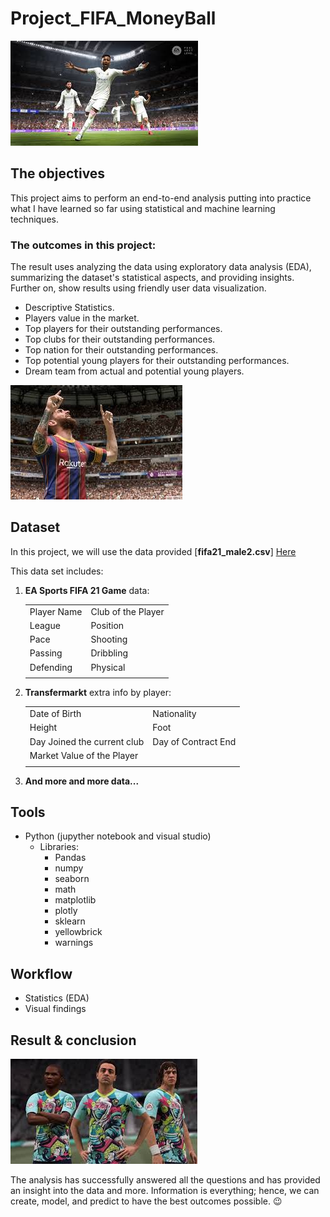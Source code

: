 # Project_FIFA_MoneyBall

![photo](https://github.com/sumampouw/Project_FIFA_MoneyBall/blob/main/Images/intro.jpeg)

## The objectives

This project aims to perform an end-to-end analysis putting into practice what I have learned so far using statistical and machine learning techniques.

### The outcomes in this project:

The result uses analyzing the data using exploratory data analysis (EDA), summarizing the dataset's statistical aspects, and providing insights. Further on, show results using friendly user data visualization.

- Descriptive Statistics.
- Players value in the market.
- Top players for their outstanding performances.
- Top clubs for their outstanding performances.
- Top nation for their outstanding performances.
- Top potential young players for their outstanding performances.
- Dream team from actual and potential young players.

![photo](https://github.com/sumampouw/Project_FIFA_MoneyBall/blob/main/Images/mid.jpeg)

## Dataset

In this project, we will use the data provided [**fifa21_male2.csv**] 
[Here](https://www.kaggle.com/ekrembayar/fifa-21-complete-player-dataset?select=fifa21_male2.csv)

This data set includes:

1. **EA Sports FIFA 21 Game** data:

    |   |   |
    |---|---|
    |  Player Name | Club of the Player   |
    | League  | Position  |
    | Pace  |  Shooting |
    |  Passing | Dribbling  |
    | Defending|Physical|
    |||

2. **Transfermarkt** extra info by player:

    |   |   |
    |---|---|
    |  Date of Birth| Nationality   |
    | Height  | Foot  |
    | Day Joined the current club  |  Day of Contract End |
    |  Market Value of the Player |  |
    |||

3. **And more and more data...**

## Tools

- Python (jupyther notebook and visual studio)
  - Libraries:
    - Pandas
    - numpy
    - seaborn
    - math
    - matplotlib
    - plotly
    - sklearn
    - yellowbrick
    - warnings

## Workflow

- Statistics (EDA)
- Visual findings

## Result & conclusion

![photo](https://github.com/sumampouw/Project_FIFA_MoneyBall/blob/main/Images/fin.jpeg)

The analysis has successfully answered all the questions and has provided an insight into the data and more. Information is everything; hence, we can create, model, and predict to have the best outcomes possible. :wink:
